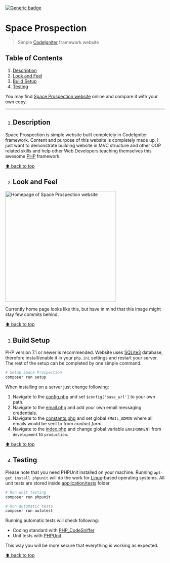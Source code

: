 [![Generic badge](https://img.shields.io/badge/version-2.0.0-<COLOR>.svg)](https://shields.io/)

# Space Prospection
> Simple [CodeIgniter](https://codeigniter.com/) framework website 

## Table of Contents

1. [Description](#description)
1. [Look and Feel](#look-and-feel)
1. [Build Setup](#build-setup)
1. [Testing](#testing)

You may find [Space Prospection website](https://space-prospection.zlatanstajic.com) online and compare it with your own copy. 
***

1. ## Description

Space Prospection is simple website built completely in CodeIgniter framework. Content and purpose of this website is completely made up, I just want to demonstrate building website in MVC structure and other OOP related skills and help other Web Developers teaching themselves this awesome [PHP](https://www.php.net/) framework.

[⬆ back to top](#table-of-contents)

2. ## Look and Feel

<img src="https://link.zlatanstajic.com/images/portfolio/space-prospection.jpg?clear_cache=1" alt="Homepage of Space Prospection website" width="350"/>

Currently home page looks like this, but have in mind that this image might stay few commits behind.

[⬆ back to top](#table-of-contents)

3. ## Build Setup

PHP version 7.1 or newer is recommended. Website uses [SQLite3](https://www.sqlite.org) database, therefore install/enable it in your `php.ini` settings and restart your server. The rest of the setup can be completed by one simple command.

```bash
# Setup Space Prospection
composer run setup
```

When installing on a server just change following:

1. Navigate to the [config.php](application/config/config.php) and set `$config['base_url']` to your own path.
1. Navigate to the [email.php](application/config/email.php) and add your own email messaging credentials.
1. Navigate to the [constants.php](application/config/constants.php) and set global `EMAIL_ADMIN` where all emails would be sent to from *contact form*.
1. Navigate to the [index.php](index.php) and change global variable `ENVIRONMENT` from `development` to `production`.

[⬆ back to top](#table-of-contents)

4. ## Testing

Please note that you need PHPUnit installed on your machine. Running `apt-get install phpunit` will do the work for [Linux](https://www.linux.org/)-based operating systems. All unit tests are stored inside [application/tests](application/tests) folder.

```bash
# Run unit testing
composer run phpunit

# Run automatic tests
composer run autotest
```

Running automatic tests will check following:

* Coding standard with [PHP_CodeSniffer](https://github.com/squizlabs/PHP_CodeSniffer)
* Unit tests with [PHPUnit](https://phpunit.de/)

This way you will be more secure that everything is working as expected. 

[⬆ back to top](#table-of-contents)
